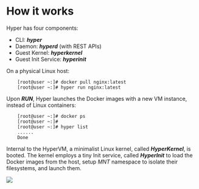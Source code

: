 # How it works

Hyper has four components:

  - CLI: ***hyper***
  - Daemon: ***hyperd*** (with REST APIs)
  - Guest Kernel: ***hyperkernel***
  - Guest Init Service: ***hyperinit***

On a physical Linux host:

        [root@user ~:]# docker pull nginx:latest
        [root@user ~:]# hyper run nginx:latest

Upon ***RUN***, Hyper launches the Docker images with a new VM instance, instead of Linux containers:

        [root@user ~:]# docker ps
        [root@user ~:]#
        [root@user ~:]# hyper list
        ......
        Done

Internal to the HyperVM, a minimalist Linux kernel, called ***HyperKernel***, is booted. The kernel employs a tiny Init service, called ***HyperInit*** to load the Docker images from the host, setup *MNT* namespace to isolate their filesystems, and launch them.

![](https://trello-attachments.s3.amazonaws.com/554c998a4c9dacc5c143ec99/1083x635/c6cb963194f1756031c6cc359a35cec7/hyper_arch.png)


